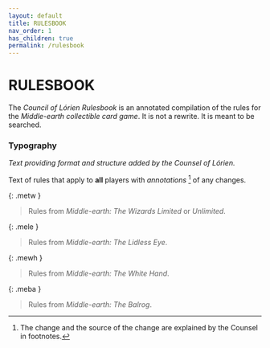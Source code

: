 ```yaml
---
layout: default
title: RULESBOOK
nav_order: 1
has_children: true
permalink: /rulesbook
---
```


# RULESBOOK

The _Council of Lórien Rulesbook_ is an annotated compilation of the rules for the _Middle-earth collectible card game_. It is not a rewrite. It is meant to be searched.

### Typography

_Text providing format and structure added by the Counsel of Lórien._

Text of rules that apply to **all** players with _annotations_ [^changes] of any changes. 

{: .metw }
> Rules from _Middle-earth: The Wizards Limited_ or _Unlimited_.  

{: .mele }
> Rules from _Middle-earth: The Lidless Eye_.  

{: .mewh }
> Rules from _Middle-earth: The White Hand_.   

{: .meba }
> Rules from _Middle-earth: The Balrog_.

[^changes]: The change and the source of the change are explained by the Counsel in footnotes.
